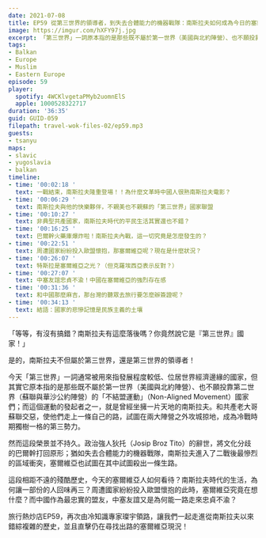 ```yaml
---
date: 2021-07-08
title: EP59 從第三世界的領導者，到失去合體能力的機器戰隊：南斯拉夫如何成為今日的塞爾維亞 ft. 每日一冷 Mr Holiday 郭璨宇
image: https://imgur.com/hXFY97j.jpg
excerpt: 「第三世界」一詞原本指的是那些既不屬於第一世界（美國與北約陣營）、也不願投靠第二世界（蘇聯與華沙公約陣營）的「不結盟運動」國家們；而這個運動的發起者之一，就是曾經坐擁一片天地的南斯拉夫。從當年的輝煌，又經歷多年戰火，最後是如何蛻變成今天的塞爾維亞？和我們一起繼續認識這個國家吧！
tags:
- Balkan
- Europe
- Muslim
- Eastern Europe
episode: 59
player:
  spotify: 4WCKlvgetaPMyb2uomnElS
  apple: 1000528322717
duration: '36:35'
guid: GUID-059
filepath: travel-wok-files-02/ep59.mp3
guests:
- tsanyu
maps:
- slavic
- yugoslavia
- balkan
timeline:
- time: '00:02:18 '
  text: 一戰結束，南斯拉夫隆重登場！！為什麼文革時中國人很熟南斯拉夫電影？
- time: '00:06:29 '
  text: 南斯拉夫與他的快樂夥伴，不親美也不親蘇的「第三世界」國家聯盟
- time: '00:10:27 '
  text: 非典型共產國家，南斯拉夫時代的平民生活其實還也不錯？
- time: '00:16:25 '
  text: 巴爾幹火藥庫爆炸啦！南斯拉夫內戰，這一切究竟是怎麼發生的？
- time: '00:22:51 '
  text: 周遭國家紛紛投入歐盟懷抱，那塞爾維亞呢？現在是什麼狀況？
- time: '00:26:07 '
  text: 特斯拉是塞爾維亞之光？（但克羅埃西亞表示反對？）
- time: '00:27:07 '
  text: 中塞友誼忠貞不渝！中國在塞爾維亞的強烈存在感
- time: '00:31:36 '
  text: 和中國那麼麻吉，那台灣的聽眾去旅行要怎麼辦簽證呢？
- time: '00:34:13 '
  text: 結語：國家的悲慘記憶是民族主義的土壤
---
```


「等等，有沒有搞錯？南斯拉夫有這麼落後嗎？你竟然說它是『第三世界』國家！」

是的，南斯拉夫不但屬於第三世界，還是第三世界的領導者！

今天「第三世界」一詞通常被用來指發展程度較低、位居世界經濟邊緣的國家，但其實它原本指的是那些既不屬於第一世界（美國與北約陣營）、也不願投靠第二世界（蘇聯與華沙公約陣營）的「不結盟運動」（Non-Aligned Movement）國家們；而這個運動的發起者之一，就是曾經坐擁一片天地的南斯拉夫。和共產老大哥蘇聯交惡，使他們走上一條自己的路，試圖在兩大陣營之外攻城掠地，成為冷戰時期獨樹一格的第三勢力。

然而這段榮景並不持久。政治強人狄托（Josip Broz Tito）的辭世，將文化分歧的巴爾幹打回原形；猶如失去合體能力的機器戰隊，南斯拉夫進入了二戰後最慘烈的區域衝突，塞爾維亞也試圖在其中試圖殺出一條生路。

這段相距不遠的殘酷歷史，今天的塞爾維亞人如何看待？南斯拉夫時代的生活，為何讓一部份的人回味再三？周遭國家紛紛投入歐盟懷抱的此時，塞爾維亞究竟在想什麼？而中國作為最忠實的盟友，中塞友誼又是為何能一路走來忠貞不渝？

旅行熱炒店EP59，再次由冷知識專家璨宇領路，讓我們一起走進從南斯拉夫以來錯綜複雜的歷史，並且直擊仍在尋找出路的塞爾維亞現況！

